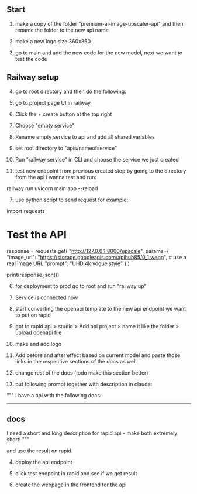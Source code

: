 ## Start

1. make a copy of the folder "premium-ai-image-upscaler-api" and then rename the folder to the new api name

2. make a new logo size 360x360 

3. go to main and add the new code for the new model, next we want to test the code

## Railway setup

4. go to root directory and then do the following:

1. go to project page UI in railway

2. Click the + create button at the top right

3. Choose "empty service"

4. Rename empty service to api and add all shared variables

5. set root directory to "apis/nameofservice"

5. Run "railway service" in CLI and choose the service we just created

6. test new endpoint from previous created step by going to the directory from the api i wanna test and run:

railway run uvicorn main:app --reload

7. use python script to send request for example:

import requests

# Test the API
response = requests.get(
    "http://127.0.0.1:8000/upscale",
    params={
        "image_url": "https://storage.googleapis.com/apihub85/0_1.webp",  # use a real image URL
        "prompt": "UHD 4k vogue style"
    }
)

print(response.json())

6. for deployment to prod go to root and run "railway up"

7. Service is connected now

1. start converting the openapi template to the new api endpoint we want to put on rapid

1. got to rapid api > studio > Add api project > name it like the folder > upload openapi file

2. make and add logo

3. Add before and after effect based on current model and paste those links in the respective sections of the docs as well

4. change rest of the docs (todo make this section better)

3. put following prompt together with description in claude: 

"""
I have a api with the following docs:

---
docs
---

I need a short and long description for rapid api - make both extremely short!
"""

and use the result on rapid.

4. deploy the api endpoint

5. click test endpoint in rapid and see if we get result

6. create the webpage in the frontend for the api